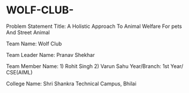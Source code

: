 # WOLF-CLUB-

Problem Statement Title: A Holistic Approach To Animal Welfare For pets And
                  Street Animal

Team Name: Wolf Club

Team Leader Name: Pranav Shekhar

Team Member Name: 1) Rohit Singh
                  2) Varun Sahu
Year/Branch: 1st Year/ CSE(AIML)

College Name: Shri Shankra Technical Campus, Bhilai
